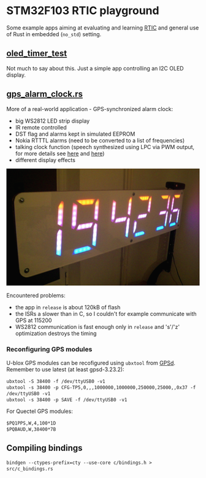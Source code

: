 # STM32F103 RTIC playground 

Some example apps aiming at evaluating and learning [RTIC](https://rtic.rs/1.0/book/en/)
and general use of Rust in embedded (`no_std`) setting.

## [oled_timer_test](src/bin/oled_timer_test.rs)

Not much to say about this. Just a simple app controlling an I2C OLED display.

## [gps_alarm_clock.rs](src/bin/gps_alarm_clock.rs)

More of a real-world application - GPS-synchronized alarm clock:

 - big WS2812 LED strip display
 - IR remote controlled
 - DST flag and alarms kept in simulated EEPROM
 - Nokia RTTTL alarms (need to be converted to a list of frequencies)
 - talking clock function (speech synthesized using LPC via PWM output,
   for more details see [here](https://github.com/mryndzionek/dsp_experiments/tree/main/lpc_encoder)
   and [here](https://github.com/mryndzionek/dsp_experiments/tree/main/lpc_decoder))
 - different display effects

![GPS_clock](assets/gps_clock.png)

Encountered problems:

 - the app in `release` is about 120kB of flash
 - the ISRs a slower than in C, so I couldn't for example communicate with GPS at 115200
 - WS2812 communication is fast enough only in `release` and 's'/'z' optimization destroys the timing

### Reconfiguring GPS modules

U-blox GPS modules can be recofigured using `ubxtool` from [GPSd](https://gpsd.gitlab.io/gpsd/).
Remember to use latest (at least gpsd-3.23.2):

```
ubxtool -S 38400 -f /dev/ttyUSB0 -v1
ubxtool -s 38400 -p CFG-TP5,0,,,1000000,1000000,250000,25000,,0x37 -f /dev/ttyUSB0 -v1
ubxtool -s 38400 -p SAVE -f /dev/ttyUSB0 -v1
```

For Quectel GPS modules:

```
$PQ1PPS,W,4,100*1D
$PQBAUD,W,38400*7B
```

## Compiling bindings

```
bindgen --ctypes-prefix=cty --use-core c/bindings.h > src/c_bindings.rs
```



